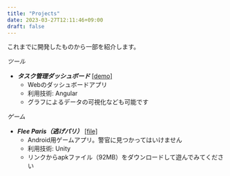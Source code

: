 ```yaml
---
title: "Projects"
date: 2023-03-27T12:11:46+09:00
draft: false
---
```

これまでに開発したものから一部を紹介します。

*ツール*
- ***タスク管理ダッシュボード*** [[demo]](/dashboard_demo)
    - Webのダッシュボードアプリ
    - 利用技術: Angular
    - グラフによるデータの可視化なども可能です

*ゲーム*
- ***Flee Paris（逃げパリ）*** [[file]](/Flee_Paris.apk)
    - Android用ゲームアプリ。警官に見つかってはいけません
    - 利用技術: Unity
    - リンクからapkファイル（92MB）をダウンロードして遊んでみてください
